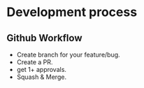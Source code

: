 # Development process

## Github Workflow

- Create branch for your feature/bug.
- Create a PR.
- get 1+ approvals.
- Squash & Merge.
